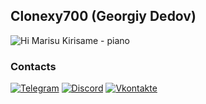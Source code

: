 <!-- By https://github.com/clonexy700 -->

## Clonexy700 (Georgiy Dedov)
![Hi Marisu Kirisame - piano](https://gifdb.com/images/high/anime-touhou-ice-fairy-cirno-turning-around-df3gipt0fow64mn8.gif)

### Contacts

[![Telegram](https://img.shields.io/badge/telegram-1f272e?style=plastic&logo=telegram)](https://t.me/cloxintoxin)
[![Discord](https://img.shields.io/badge/Discord-7289DA?style=plastic&logo=discord&logoColor=white)](https://discord.com/invite/AwJASdz7Z4)
[![Vkontakte](https://img.shields.io/badge/вконтакте-%232E87FB.svg?&style=plastic&logo=vk&logoColor=white)](https://vk.com/cloxini)
